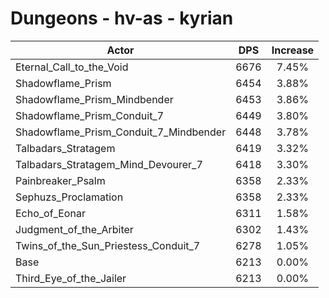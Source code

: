 # Dungeons - hv-as - kyrian
| Actor | DPS | Increase |
|---|:---:|:---:|
|Eternal_Call_to_the_Void|6676|7.45%|
|Shadowflame_Prism|6454|3.88%|
|Shadowflame_Prism_Mindbender|6453|3.86%|
|Shadowflame_Prism_Conduit_7|6449|3.80%|
|Shadowflame_Prism_Conduit_7_Mindbender|6448|3.78%|
|Talbadars_Stratagem|6419|3.32%|
|Talbadars_Stratagem_Mind_Devourer_7|6418|3.30%|
|Painbreaker_Psalm|6358|2.33%|
|Sephuzs_Proclamation|6358|2.33%|
|Echo_of_Eonar|6311|1.58%|
|Judgment_of_the_Arbiter|6302|1.43%|
|Twins_of_the_Sun_Priestess_Conduit_7|6278|1.05%|
|Base|6213|0.00%|
|Third_Eye_of_the_Jailer|6213|0.00%|
